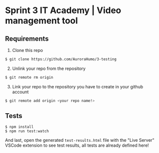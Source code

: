 # Sprint 3 IT Academy | Video management tool

## Requirements

1. Clone this repo

```bash
$ git clone https://github.com/AuroraHumo/3-testing
```

2. Unlink your repo from the repository

```bash
$ git remote rm origin
```

3. Link your repo to the repository you have to create in your github account

```bash
$ git remote add origin <your repo name!>
```

## Tests

```shell
$ npm install
$ npm run test:watch
```

And last, open the generated `test-results.html` file with the "Live Server" VSCode extension to see test results, all tests are already defined here!

<br>
